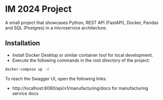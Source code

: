 
# IM 2024 Project

A small project that showcases Python, REST API (FastAPI), Docker, Pandas and SQL (Postgres) in a microservice architecture.


## Installation

- Install Docker Desktop or similar container tool for local development.
- Execute the following commands in the root directory of the project:

```bash
docker-compose up -d
```

To reach the Swagger UI, open the following links:

- http://localhost:8080/api/v1/manufacturing/docs for manufacturing service docs
